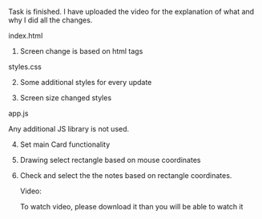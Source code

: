 Task is finished. I have uploaded the video for the explanation of what and why I did all the changes.

  index.html
1. Screen change is based on html tags

  styles.css 
  
2. Some additional styles for every update

3. Screen size changed styles

  app.js
  
  Any additional JS library is not used.
  
4. Set main Card functionality
   
5. Drawing select rectangle based on mouse coordinates
   
6. Check and select the the notes based on rectangle coordinates.

   Video:

   To watch video, please download it than you will be able to watch it
